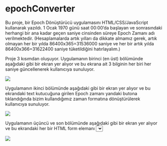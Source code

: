 # epochConverter
Bu proje, bir Epoch Dönüştürücü uygulamasını HTML/CSS/JavaScript kullanarak yazıldı. 1 Ocak 1970 günü saat 00:00’da başlayan ve sonrasındaki herhangi bir ana kadar geçen saniye cinsinden süreye Epoch Zamanı adı verilmektedir. (Hesaplamalarda artık yılları da dikkate almamız gerek, artık olmayan her bir yılda 86400x365=31536000 saniye ve her bir artık yılda 86400x366=31622400 saniye tüketildiğini hatırlayalım.)

Proje 3 kısımdan oluşuyor. Uygulamanın birinci (en üst) bölümünde aşağıdaki gibi bir ekran yer alıyor ve bu ekrana ait 3
bilginin her biri her saniye güncellenerek kullanıcıya sunuluyor.

![](https://github.com/shrgrl/epochConverter/blob/master/img1.JPG)

Uygulamanın ikinci bölümünde aşağıdaki gibi bir ekran yer alıyor ve bu ekrandaki text kutucuğuna girilen Epoch zamanı yandaki butona tıklandığında bizim kullandığımız zaman formatına dönüştürülerek kullanıcıya sunuluyor.

![](https://github.com/shrgrl/epochConverter/blob/master/img2.JPG)

Uygulamanın üçüncü ve son bölümünde aşağıdaki gibi bir ekran yer alıyor ve bu ekrandaki her bir HTML form elemanı <select> özelliği taşıyor.Yani kullanıcı her bir veri girişini bir drop-down listesi sayesinde yapabiliyor. (Year için listelenecek değerler 1971 ile 2023, Month için 01-January ile 12-December, Day için 01 ile 31, Hour için 01 ile 23, Minute için 01 ile 59 ve Second için 01 ile 59 arasında) Öte yandan Time Zone Local veya GMT olarak seçilebiliyor. Kullanıcı veri girişi yaptıktan sonra Convert isimli butonu tıkladığında ilgili tarihe denk gelen Epoch zamanı hemen altta ekrana yansıtılıyor. 

![](https://github.com/shrgrl/epochConverter/blob/master/img3.JPG)


  
